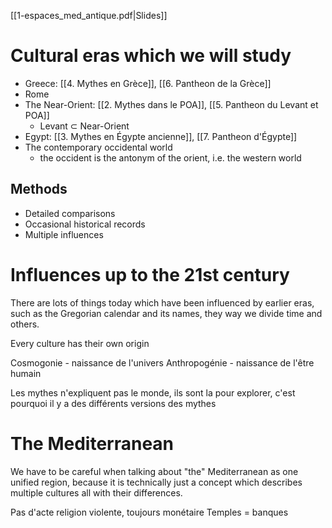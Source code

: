 [[1-espaces_med_antique.pdf|Slides]]
# Cultural eras which we will study
- Greece: [[4. Mythes en Grèce]], [[6. Pantheon de la Grèce]]
- Rome
- The Near-Orient: [[2. Mythes dans le POA]], [[5. Pantheon du Levant et POA]]
	- Levant $\subset$ Near-Orient
- Egypt: [[3. Mythes en Égypte ancienne]], [[7. Pantheon d'Égypte]]
- The contemporary occidental world
	- the occident is the antonym of the orient, i.e. the western world

## Methods
- Detailed comparisons
- Occasional historical records
- Multiple influences

# Influences up to the 21st century
There are lots of things today which have been influenced by earlier eras, such as the Gregorian calendar and its names, they way we divide time and others.

Every culture has their own origin

Cosmogonie - naissance de l'univers
Anthropogénie - naissance de l'être humain

Les mythes n'expliquent pas le monde, ils sont la pour explorer, c'est pourquoi il y a des différents versions des mythes

# The Mediterranean
We have to be careful when talking about "the" Mediterranean as one unified region, because it is technically just a concept which describes multiple cultures all with their differences.

Pas d'acte religion violente, toujours monétaire
Temples = banques